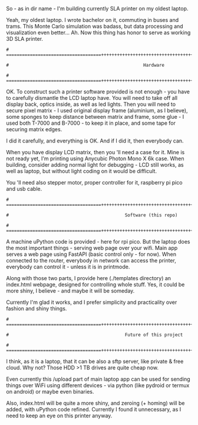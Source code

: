 So - as in dir name - I'm building currently SLA printer on my oldest laptop.

Yeah, my oldest laptop. I wrote bachelor on it, commuting in buses and trams. This Monte Carlo simulation was badass, but data processing and visualization even better... Ah. Now this thing has honor to serve as working 3D SLA printer.
  
    # ====================================++++++++++++++++++++++++++++++++++++++===================================
  
    #                                                   Hardware
  
    # ====================================++++++++++++++++++++++++++++++++++++++===================================
OK. To construct such a printer software provided is not enough - you have to carefully dismantle the LCD laptop have.
You will need to take off all display back, optics inside, as well as led lights. Then you will need to secure pixel matrix - I used original display frame (aluminium, as I believe), some sponges to keep distance between matrix and frame, some glue - I used both T-7000 and B-7000 - to keep it in place, and some tape for securing matrix edges.

I did it carefully, and everything is OK. And if I did it, then everybody can.

When you have display LCD matrix, then you 'll need a case for it. Mine is not ready yet, I'm printing using Anycubic Photon Mono X 6k case. When building, consider adding normal light for debugging - LCD still works, as well as laptop, but without light coding on it would be difficult.

You 'll need also stepper motor, proper controller for it, raspberry pi pico and usb cable.

    # ====================================++++++++++++++++++++++++++++++++++++++===================================
  
    #                                            Software (this repo)
  
    # ====================================++++++++++++++++++++++++++++++++++++++===================================

A machine uPython code is provided - here for rpi pico. But the laptop does the most important things - serving web page over your wifi.
Main app serves a web page using FastAPI (basic control only - for now). When connected to the router, everybody in network can access the printer, everybody can control it - unless it is in printmode.

Along with those two parts, I provide here (./templates directory) an index.html webpage, designed for controlling whole stuff. Yes, it could be more shiny, I believe - and maybe it will be someday.

Currently I'm glad it works, and I prefer simplicity and practicality over fashion and shiny things.

    # ====================================++++++++++++++++++++++++++++++++++++++===================================
  
    #                                            Future of this project
  
    # ====================================++++++++++++++++++++++++++++++++++++++===================================

I think, as it is a laptop, that it can be also a sftp server, like private & free cloud. Why not? Those HDD >1 TB drives are quite cheap now.

Even currently this /upload part of main laptop app can be used for sending things over WiFi using different devices - via python (like pydroid or termux on android) or maybe even binaries.

Also, index.html will be quite a more shiny, and zeroing (+ homing) will be added, with uPython code refined. Currently I found it unnecessary, as I need to keep an eye on this printer anyway.
